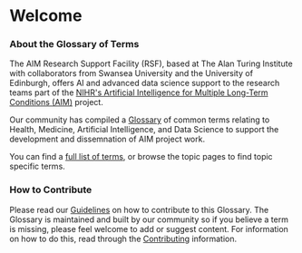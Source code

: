# Welcome

### About the Glossary of Terms

The AIM Research Support Facility (RSF), based at The Alan Turing Institute with collaborators from Swansea University and the University of Edinburgh, offers AI and advanced data science support to the research teams part of the [NIHR's Artificial Intelligence for Multiple Long-Term Conditions (AIM)](https://www.nihr.ac.uk/blog/artificial-intelligence-to-understand-clusters-of-multiple-long-term-conditions-an-nihr-priority/25171) project.

Our community has compiled a [Glossary](./glossary) of common terms relating to Health, Medicine, Artificial Intelligence, and Data Science to support the development and dissemnation of AIM project work.

You can find a [full list of terms](https://aim-rsf.github.io/Glossary-of-Terms/genindex.html), or browse the topic pages to find topic specific terms. 

### How to Contribute

Please read our [Guidelines](./contributing) on how to contribute to this Glossary. The Glossary is maintained and built by our community so if you believe a term is missing, please feel welcome to add or suggest content. For information on how to do this, read through the [Contributing](./contributing.md) information.

